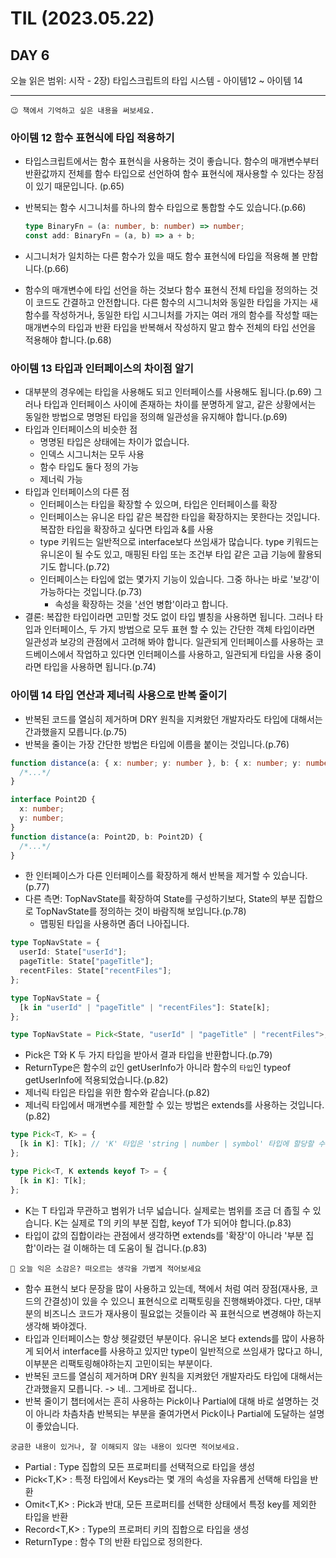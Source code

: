 # TIL (2023.05.22)

## DAY 6

오늘 읽은 범위: 시작 - 2장) 타입스크립트의 타입 시스템 - 아이템12 ~ 아이템 14

---

```text
😉 책에서 기억하고 싶은 내용을 써보세요.
```

### 아이템 12 함수 표현식에 타입 적용하기

- 타입스크립트에서는 함수 표현식을 사용하는 것이 좋습니다.
  함수의 매개변수부터 반환값까지 전체를 함수 타입으로 선언하여 함수 표현식에 재사용할 수 있다는 장점이 있기 때문입니다. (p.65)
- 반복되는 함수 시그니처를 하나의 함수 타입으로 통합할 수도 있습니다.(p.66)

  ```typescript
  type BinaryFn = (a: number, b: number) => number;
  const add: BinaryFn = (a, b) => a + b;
  ```

- 시그니처가 일치하는 다른 함수가 있을 때도 함수 표현식에 타입을 적용해 볼 만합니다.(p.66)
- 함수의 매개변수에 타입 선언을 하는 것보다 함수 표현식 전체 타입을 정의하는 것이 코드도 간결하고 안전합니다.
  다른 함수의 시그니처와 동일한 타입을 가지는 새 함수를 작성하거나, 동일한 타입 시그니처를 가지는 여러 개의 함수를 작성할 때는
  매개변수의 타입과 반환 타입을 반복해서 작성하지 말고 함수 전체의 타입 선언을 적용해야 합니다.(p.68)

### 아이템 13 타입과 인터페이스의 차이점 알기

- 대부분의 경우에는 타입을 사용해도 되고 인터페이스를 사용해도 됩니다.(p.69)
  그러나 타입과 인터페이스 사이에 존재하는 차이를 분명하게 알고, 같은 상황에서는 동일한 방법으로 명명된 타입을 정의해 일관성을
  유지해야 합니다.(p.69)
- 타입과 인터페이스의 비슷한 점
  - 명명된 타입은 상태에는 차이가 없습니다.
  - 인덱스 시그니처는 모두 사용
  - 함수 타입도 둘다 정의 가능
  - 제너릭 가능
- 타입과 인터페이스의 다른 점
  - 인터페이스는 타입을 확장할 수 있으며, 타입은 인터페이스를 확장
  - 인터페이스는 유니온 타입 같은 복잡한 타입을 확장하지는 못한다는 것입니다. 복잡한 타입을 확장하고 싶다면 타입과 &를 사용
  - type 키워드는 일반적으로 interface보다 쓰임새가 많습니다. type 키워드는 유니온이 될 수도 있고,
    매핑된 타입 또는 조건부 타입 같은 고급 기능에 활용되기도 합니다.(p.72)
  - 인터페이스는 타입에 없는 몇가지 기능이 있습니다. 그중 하나는 바로 '보강'이 가능하다는 것입니다.(p.73)
    - 속성을 확장하는 것을 '선언 병합'이라고 합니다.
- 결론: 복잡한 타입이라면 고민할 것도 없이 타입 별칭을 사용하면 됩니다. 그러나 타입과 인터페이스, 두 가지 방법으로 모두 표현
  할 수 있는 간단한 객체 타입이라면 일관성과 보강의 관점에서 고려해 봐야 합니다. 일관되게 인터페이스를 사용하는 코드베이스에서
  작업하고 있다면 인터페이스를 사용하고, 일관되게 타입을 사용 중이라면 타입을 사용하면 됩니다.(p.74)

### 아이템 14 타입 연산과 제너릭 사용으로 반복 줄이기

- 반복된 코드를 열심히 제거하며 DRY 원칙을 지켜왔던 개발자라도 타입에 대해서는 간과했을지 모릅니다.(p.75)
- 반복을 줄이는 가장 간단한 방법은 타입에 이름을 붙이는 것입니다.(p.76)

```typescript
function distance(a: { x: number; y: number }, b: { x: number; y: number }) {
  /*...*/
}

interface Point2D {
  x: number;
  y: number;
}
function distance(a: Point2D, b: Point2D) {
  /*...*/
}
```

- 한 인터페이스가 다른 인터페이스를 확장하게 해서 반복을 제거할 수 있습니다.(p.77)
- 다른 측면: TopNavState를 확장하여 State를 구성하기보다, State의 부분 집합으로 TopNavState를 정의하는 것이 바람직해 보입니다.(p.78)
  - 맵핑된 타입을 사용하면 좀더 나아집니다.

```typescript
type TopNavState = {
  userId: State["userId"];
  pageTitle: State["pageTitle"];
  recentFiles: State["recentFiles"];
};

type TopNavState = {
  [k in "userId" | "pageTitle" | "recentFiles"]: State[k];
};

type TopNavState = Pick<State, "userId" | "pageTitle" | "recentFiles">;
```

- Pick은 T와 K 두 가지 타입을 받아서 결과 타입을 반환합니다.(p.79)
- ReturnType은 함수의 `값`인 getUserInfo가 아니라 함수의 `타입`인 typeof getUserInfo에 적용되었습니다.(p.82)
- 제너릭 타입은 타입을 위한 함수와 같습니다.(p.82)
- 제너릭 타입에서 매개변수를 제한할 수 있는 방법은 extends를 사용하는 것입니다.(p.82)

```typescript
type Pick<T, K> = {
  [k in K]: T[k]; // 'K' 타입은 'string | number | symbol' 타입에 할당할 수 없습니다.
};

type Pick<T, K extends keyof T> = {
  [k in K]: T[k];
};
```

- K는 T 타입과 무관하고 범위가 너무 넓습니다. 실제로는 범위를 조금 더 좁힐 수 있습니다. K는 실제로 T의 키의 부분 집합, keyof T가 되어야 합니다.(p.83)
- 타입이 값의 집합이라는 관점에서 생각하면 extends를 '확장'이 아니라 '부분 집합'이라는 걸 이해하는 데 도움이 될 겁니다.(p.83)

```text
🤔 오늘 익은 소감은? 떠오르는 생각을 가볍게 적어보세요
```

- 함수 표현식 보다 문장을 많이 사용하고 있는데, 책에서 처럼 여러 장점(재사용, 코드의 간결성)이 있을 수 있으니 표현식으로 리팩토링을 진행해봐야겠다.
  다만, 대부분의 비즈니스 코드가 재사용이 필요없는 것들이라 꼭 표현식으로 변경해야 하는지 생각해 봐야겠다.
- 타입과 인터페이스는 항상 헷갈렸던 부분이다. 유니온 보다 extends를 많이 사용하게 되어서 interface를 사용하고 있지만 type이 일반적으로 쓰임새가 많다고 하니,
  이부분은 리팩토링해야하는지 고민이되는 부분이다.
- 반복된 코드를 열심히 제거하며 DRY 원칙을 지켜왔던 개발자라도 타입에 대해서는 간과했을지 모릅니다. -> 네.. 그게바로 접니다..
- 반복 줄이기 챕터에서는 흔히 사용하는 Pick이나 Partial에 대해 바로 설명하는 것이 아니라 차츰차츰 반복되는 부분을 줄여가면서
  Pick이나 Partial에 도달하는 설명이 좋았습니다.

```text
궁금한 내용이 있거나, 잘 이해되지 않는 내용이 있다면 적어보세요.
```

- Partial<T> : Type 집합의 모든 프로퍼티를 선택적으로 타입을 생성
- Pick<T,K> : 특정 타입에서 Keys라는 몇 개의 속성을 자유롭게 선택해 타입을 반환
- Omit<T,K> : Pick과 반대, 모든 프로퍼티를 선택한 상태에서 특정 key를 제외한 타입을 반환
- Record<T,K> : Type의 프로퍼티 키의 집합으로 타입을 생성
- ReturnType<T> : 함수 T의 반환 타입으로 정의한다.
